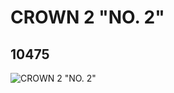 # CROWN 2 "NO. 2"
## 10475
![CROWN 2 "NO. 2"](https://lc-www-live-s.legocdn.com/media/bricks/5/2/6032076.jpg)